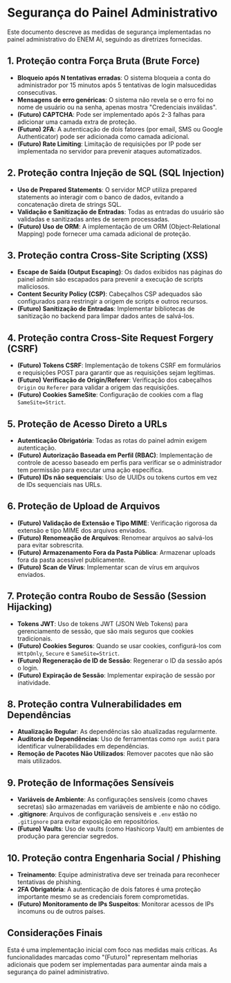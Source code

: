 # Segurança do Painel Administrativo

Este documento descreve as medidas de segurança implementadas no painel administrativo do ENEM AI, seguindo as diretrizes fornecidas.

## 1. Proteção contra Força Bruta (Brute Force)

- **Bloqueio após N tentativas erradas**: O sistema bloqueia a conta do administrador por 15 minutos após 5 tentativas de login malsucedidas consecutivas.
- **Mensagens de erro genéricas**: O sistema não revela se o erro foi no nome de usuário ou na senha, apenas mostra "Credenciais inválidas".
- **(Futuro) CAPTCHA**: Pode ser implementado após 2-3 falhas para adicionar uma camada extra de proteção.
- **(Futuro) 2FA**: A autenticação de dois fatores (por email, SMS ou Google Authenticator) pode ser adicionada como camada adicional.
- **(Futuro) Rate Limiting**: Limitação de requisições por IP pode ser implementada no servidor para prevenir ataques automatizados.

## 2. Proteção contra Injeção de SQL (SQL Injection)

- **Uso de Prepared Statements**: O servidor MCP utiliza prepared statements ao interagir com o banco de dados, evitando a concatenação direta de strings SQL.
- **Validação e Sanitização de Entradas**: Todas as entradas do usuário são validadas e sanitizadas antes de serem processadas.
- **(Futuro) Uso de ORM**: A implementação de um ORM (Object-Relational Mapping) pode fornecer uma camada adicional de proteção.

## 3. Proteção contra Cross-Site Scripting (XSS)

- **Escape de Saída (Output Escaping)**: Os dados exibidos nas páginas do painel admin são escapados para prevenir a execução de scripts maliciosos.
- **Content Security Policy (CSP)**: Cabeçalhos CSP adequados são configurados para restringir a origem de scripts e outros recursos.
- **(Futuro) Sanitização de Entradas**: Implementar bibliotecas de sanitização no backend para limpar dados antes de salvá-los.

## 4. Proteção contra Cross-Site Request Forgery (CSRF)

- **(Futuro) Tokens CSRF**: Implementação de tokens CSRF em formulários e requisições POST para garantir que as requisições sejam legítimas.
- **(Futuro) Verificação de Origin/Referer**: Verificação dos cabeçalhos `Origin` ou `Referer` para validar a origem das requisições.
- **(Futuro) Cookies SameSite**: Configuração de cookies com a flag `SameSite=Strict`.

## 5. Proteção de Acesso Direto a URLs

- **Autenticação Obrigatória**: Todas as rotas do painel admin exigem autenticação.
- **(Futuro) Autorização Baseada em Perfil (RBAC)**: Implementação de controle de acesso baseado em perfis para verificar se o administrador tem permissão para executar uma ação específica.
- **(Futuro) IDs não sequenciais**: Uso de UUIDs ou tokens curtos em vez de IDs sequenciais nas URLs.

## 6. Proteção de Upload de Arquivos

- **(Futuro) Validação de Extensão e Tipo MIME**: Verificação rigorosa da extensão e tipo MIME dos arquivos enviados.
- **(Futuro) Renomeação de Arquivos**: Renomear arquivos ao salvá-los para evitar sobrescrita.
- **(Futuro) Armazenamento Fora da Pasta Pública**: Armazenar uploads fora da pasta acessível publicamente.
- **(Futuro) Scan de Vírus**: Implementar scan de vírus em arquivos enviados.

## 7. Proteção contra Roubo de Sessão (Session Hijacking)

- **Tokens JWT**: Uso de tokens JWT (JSON Web Tokens) para gerenciamento de sessão, que são mais seguros que cookies tradicionais.
- **(Futuro) Cookies Seguros**: Quando se usar cookies, configurá-los com `HttpOnly`, `Secure` e `SameSite=Strict`.
- **(Futuro) Regeneração de ID de Sessão**: Regenerar o ID da sessão após o login.
- **(Futuro) Expiração de Sessão**: Implementar expiração de sessão por inatividade.

## 8. Proteção contra Vulnerabilidades em Dependências

- **Atualização Regular**: As dependências são atualizadas regularmente.
- **Auditoria de Dependências**: Uso de ferramentas como `npm audit` para identificar vulnerabilidades em dependências.
- **Remoção de Pacotes Não Utilizados**: Remover pacotes que não são mais utilizados.

## 9. Proteção de Informações Sensíveis

- **Variáveis de Ambiente**: As configurações sensíveis (como chaves secretas) são armazenadas em variáveis de ambiente e não no código.
- **.gitignore**: Arquivos de configuração sensíveis e `.env` estão no `.gitignore` para evitar exposição em repositórios.
- **(Futuro) Vaults**: Uso de vaults (como Hashicorp Vault) em ambientes de produção para gerenciar segredos.

## 10. Proteção contra Engenharia Social / Phishing

- **Treinamento**: Equipe administrativa deve ser treinada para reconhecer tentativas de phishing.
- **2FA Obrigatória**: A autenticação de dois fatores é uma proteção importante mesmo se as credenciais forem comprometidas.
- **(Futuro) Monitoramento de IPs Suspeitos**: Monitorar acessos de IPs incomuns ou de outros países.

## Considerações Finais

Esta é uma implementação inicial com foco nas medidas mais críticas. As funcionalidades marcadas como "(Futuro)" representam melhorias adicionais que podem ser implementadas para aumentar ainda mais a segurança do painel administrativo.